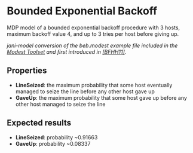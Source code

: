 Bounded Exponential Backoff
===========================

MDP model of a bounded exponential backoff procedure with 3 hosts, maximum backoff value 4, and up to 3 tries per host before giving up.

_jani-model conversion of the beb.modest example file included in the [Modest Toolset](http://www.modestchecker.net/) and first introduced in [\[BFHH11\]](http://dx.doi.org/10.1007/978-3-642-21461-5_4)._

Properties
----------

* **LineSeized**: the maximum probability that some host eventually managed to seize the line before any other host gave up
* **GaveUp**: the maximum probability that some host gave up before any other host managed to seize the line

Expected results
----------------

* **LineSeized**: probability ~0.91663
* **GaveUp**: probability ~0.08337